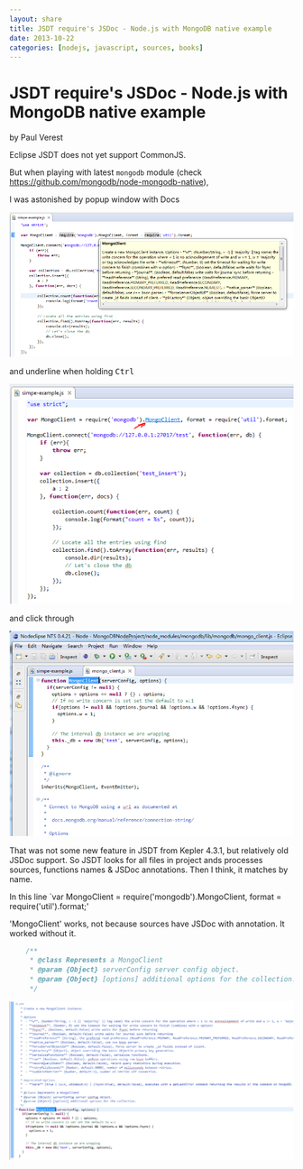```yaml
---
layout: share
title: JSDT require's JSDoc - Node.js with MongoDB native example
date: 2013-10-22
categories: [nodejs, javascript, sources, books]
---
```


# JSDT require's JSDoc - Node.js with MongoDB native example

by Paul Verest

Eclipse JSDT does not yet support CommonJS.

But when playing with latest `mongodb` module (check <https://github.com/mongodb/node-mongodb-native>),

I was astonished by popup window with Docs

![](../Pictures/JSDT-feature-JSDoc-popup.PNG)

and underline when holding <kbd>Ctrl<kbd>

![](../Pictures/JSDT-feature-underline-when-holding-Ctrl.PNG)

and click through

![](../Pictures/JSDT-feature-click-though.PNG)

That was not some new feature in JSDT from Kepler 4.3.1, but relatively old JSDoc support.
So JSDT looks for all files in project ands processes sources, functions names & JSDoc annotations. Then I think, it matches by name.

In this line `var MongoClient = require('mongodb').MongoClient, format = require('util').format;'

'MongoClient' works, not because sources have JSDoc with annotation.  It worked without it.

```javascript
	/**
	 * @class Represents a MongoClient
	 * @param {Object} serverConfig server config object.
	 * @param {Object} [options] additional options for the collection.
	 */  
```
![](../Pictures/JSDT-feature-supports-JSDoc.PNG)

